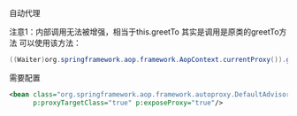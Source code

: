 自动代理

注意1：内部调用无法被增强，相当于this.greetTo 其实是调用是原类的greetTo方法
可以使用该方法：
```java
((Waiter)org.springframework.aop.framework.AopContext.currentProxy()).greetTo(name);
```

需要配置

```xml
<bean class="org.springframework.aop.framework.autoproxy.DefaultAdvisorAutoProxyCreator"
      p:proxyTargetClass="true" p:exposeProxy="true"/>
```